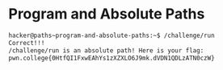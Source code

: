 # Program and Absolute Paths

```bash
hacker@paths~program-and-absolute-paths:~$ /challenge/run
Correct!!!
/challenge/run is an absolute path! Here is your flag:
pwn.college{0HtfQI1FxwEAhYs1zXZXLO6J9mk.dVDN1QDLzATN0czW}
```
